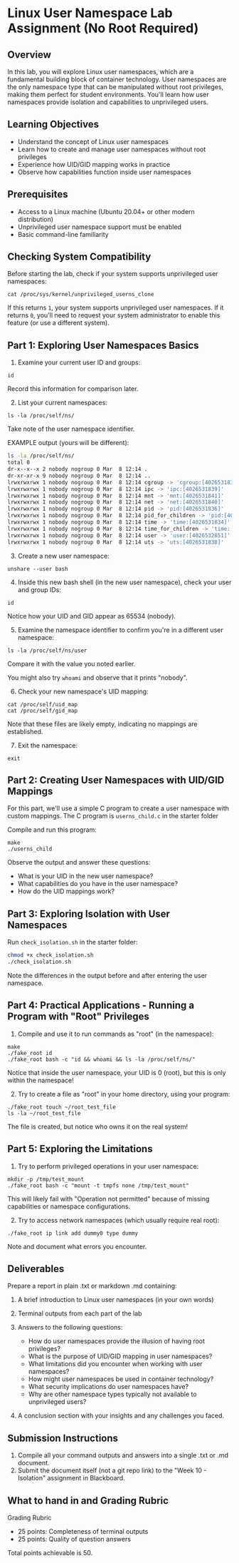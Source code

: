 # Linux User Namespace Lab Assignment (No Root Required)

## Overview
In this lab, you will explore Linux user namespaces, which are a fundamental building block of container technology. User namespaces are the only namespace type that can be manipulated without root privileges, making them perfect for student environments. You'll learn how user namespaces provide isolation and capabilities to unprivileged users.

## Learning Objectives
- Understand the concept of Linux user namespaces
- Learn how to create and manage user namespaces without root privileges
- Experience how UID/GID mapping works in practice
- Observe how capabilities function inside user namespaces

## Prerequisites
- Access to a Linux machine (Ubuntu 20.04+ or other modern distribution)
- Unprivileged user namespace support must be enabled
- Basic command-line familiarity

## Checking System Compatibility
Before starting the lab, check if your system supports unprivileged user namespaces:

```
cat /proc/sys/kernel/unprivileged_userns_clone
```

If this returns `1`, your system supports unprivileged user namespaces. If it returns `0`, you'll need to request your system administrator to enable this feature (or use a different system).

## Part 1: Exploring User Namespaces Basics

1. Examine your current user ID and groups:

```
id
```
Record this information for comparison later.

2. List your current namespaces:

```
ls -la /proc/self/ns/
```
Take note of the user namespace identifier.

EXAMPLE output (yours will be different):

```bash
ls -la /proc/self/ns/
total 0
dr-x--x--x 2 nobody nogroup 0 Mar  8 12:14 .
dr-xr-xr-x 9 nobody nogroup 0 Mar  8 12:14 ..
lrwxrwxrwx 1 nobody nogroup 0 Mar  8 12:14 cgroup -> 'cgroup:[4026531835]'
lrwxrwxrwx 1 nobody nogroup 0 Mar  8 12:14 ipc -> 'ipc:[4026531839]'
lrwxrwxrwx 1 nobody nogroup 0 Mar  8 12:14 mnt -> 'mnt:[4026531841]'
lrwxrwxrwx 1 nobody nogroup 0 Mar  8 12:14 net -> 'net:[4026531840]'
lrwxrwxrwx 1 nobody nogroup 0 Mar  8 12:14 pid -> 'pid:[4026531836]'
lrwxrwxrwx 1 nobody nogroup 0 Mar  8 12:14 pid_for_children -> 'pid:[4026531836]'
lrwxrwxrwx 1 nobody nogroup 0 Mar  8 12:14 time -> 'time:[4026531834]'
lrwxrwxrwx 1 nobody nogroup 0 Mar  8 12:14 time_for_children -> 'time:[4026531834]'
lrwxrwxrwx 1 nobody nogroup 0 Mar  8 12:14 user -> 'user:[4026532851]'
lrwxrwxrwx 1 nobody nogroup 0 Mar  8 12:14 uts -> 'uts:[4026531838]'
```

3. Create a new user namespace:

```
unshare --user bash
```

4. Inside this new bash shell (in the new user namespace), check your user and group IDs:

```
id
```

Notice how your UID and GID appear as 65534 (nobody).

5. Examine the namespace identifier to confirm you're in a different user namespace:

```
ls -la /proc/self/ns/user
```

Compare it with the value you noted earlier.

You might also try `whoami` and observe that it prints "nobody".

6. Check your new namespace's UID mapping:

```
cat /proc/self/uid_map
cat /proc/self/gid_map
```
Note that these files are likely empty, indicating no mappings are established.

7. Exit the namespace:

```
exit
```

## Part 2: Creating User Namespaces with UID/GID Mappings

For this part, we'll use a simple C program to create a user namespace with custom mappings. The C program is `userns_child.c` in the starter folder

Compile and run this program:

```
make
./userns_child
```

Observe the output and answer these questions:

- What is your UID in the new user namespace?
- What capabilities do you have in the user namespace?
- How do the UID mappings work?

## Part 3: Exploring Isolation with User Namespaces

Run `check_isolation.sh` in the starter folder:

```bash
chmod +x check_isolation.sh
./check_isolation.sh
```

Note the differences in the output before and after entering the user namespace.

## Part 4: Practical Applications - Running a Program with "Root" Privileges

1. Compile and use it to run commands as "root" (in the namespace):

```
make
./fake_root id
./fake_root bash -c "id && whoami && ls -la /proc/self/ns/"
```

Notice that inside the user namespace, your UID is 0 (root), but this is only within the namespace!

2. Try to create a file as "root" in your home directory, using your program:

```
./fake_root touch ~/root_test_file
ls -la ~/root_test_file
```

The file is created, but notice who owns it on the real system!

## Part 5: Exploring the Limitations

1. Try to perform privileged operations in your user namespace:

```
mkdir -p /tmp/test_mount
./fake_root bash -c "mount -t tmpfs none /tmp/test_mount"
```

This will likely fail with "Operation not permitted" because of missing capabilities or namespace configurations.

2. Try to access network namespaces (which usually require real root):

```
./fake_root ip link add dummy0 type dummy
```

Note and document what errors you encounter.

## Deliverables

Prepare a report in plain .txt or markdown .md containing:

1. A brief introduction to Linux user namespaces (in your own words)
2. Terminal outputs from each part of the lab
3. Answers to the following questions:
   - How do user namespaces provide the illusion of having root privileges?
   - What is the purpose of UID/GID mapping in user namespaces?
   - What limitations did you encounter when working with user namespaces?
   - How might user namespaces be used in container technology?
   - What security implications do user namespaces have?
   - Why are other namespace types typically not available to unprivileged users?

4. A conclusion section with your insights and any challenges you faced.

## Submission Instructions

1. Compile all your command outputs and answers into a single .txt or .md document.
2. Submit the document itself (not a git repo link) to the "Week 10 - Isolation" assignment in Blackboard.

## What to hand in and Grading Rubric

Grading Rubric
- 25 points: Completeness of terminal outputs
- 25 points: Quality of question answers

Total points achievable is 50.
